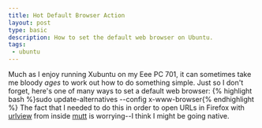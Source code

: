 ```yaml
---
title: Hot Default Browser Action
layout: post
type: basic
description: How to set the default web browser on Ubuntu.
tags:
 - ubuntu
---
```

Much as I enjoy running Xubuntu on my Eee PC 701, it can sometimes take me bloody _ages_ to work out how to do something simple. Just so I don't forget, here's one of many ways  to set a default web browser:
{% highlight bash %}sudo update-alternatives --config x-www-browser{% endhighlight %}
The fact that I needed to do this in order to open URLs in Firefox with [urlview](http://linuxcommand.org/man_pages/urlview1.html) from inside [mutt](http://www.mutt.org/) is worrying--I think I might be going native.